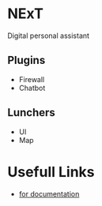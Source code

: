 # NExT
Digital personal assistant

## Plugins
  - Firewall
  - Chatbot

## Lunchers
  - UI
  - Map

# Usefull Links
- [for documentation](https://docs.github.com/en/get-started/writing-on-github/getting-started-with-writing-and-formatting-on-github/basic-writing-and-formatting-syntax)
